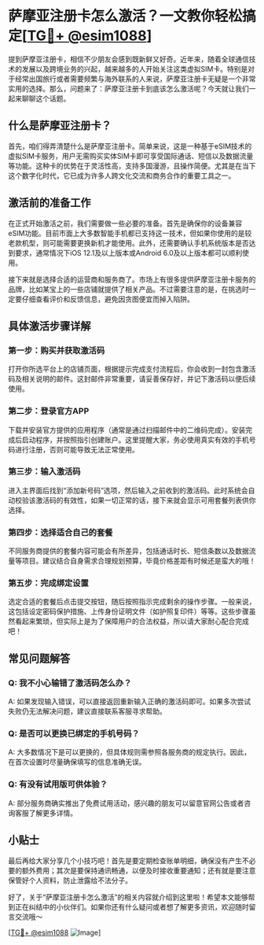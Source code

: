 # 萨摩亚注册卡怎么激活？一文教你轻松搞定[[TG💪+ @esim1088](https://t.me/s/esim1088)]

提到萨摩亚注册卡，相信不少朋友会感到既新鲜又好奇。近年来，随着全球通信技术的发展以及跨境业务的兴起，越来越多的人开始关注这类虚拟SIM卡。特别是对于经常出国旅行或者需要频繁与海外联系的人来说，萨摩亚注册卡无疑是一个非常实用的选择。那么，问题来了：萨摩亚注册卡到底该怎么激活呢？今天就让我们一起来聊聊这个话题。

## 什么是萨摩亚注册卡？

首先，咱们得弄清楚什么是萨摩亚注册卡。简单来说，这是一种基于eSIM技术的虚拟SIM卡服务，用户无需购买实体SIM卡即可享受国际通话、短信以及数据流量等功能。这种卡的优势在于灵活性高，支持多国漫游，且操作简便。尤其是在当下这个数字化时代，它已成为许多人跨文化交流和商务合作的重要工具之一。

## 激活前的准备工作

在正式开始激活之前，我们需要做一些必要的准备。首先是确保你的设备兼容eSIM功能。目前市面上大多数智能手机都已支持这一技术，但如果你使用的是较老款机型，则可能需要更换新机才能使用。此外，还需要确认手机系统版本是否达到要求，通常情况下iOS 12.1及以上版本或Android 6.0及以上版本都可以顺利使用。

接下来就是选择合适的运营商和服务商了。市场上有很多提供萨摩亚注册卡服务的品牌，比如某宝上的一些店铺就提供了相关产品。不过需要注意的是，在挑选时一定要仔细查看评价和反馈信息，避免因贪图便宜而掉入陷阱。

## 具体激活步骤详解

### 第一步：购买并获取激活码

打开你所选平台上的店铺页面，根据提示完成支付流程后，你会收到一封包含激活码及相关说明的邮件。这封邮件非常重要，请妥善保存好，并记下激活码以便后续使用。

### 第二步：登录官方APP

下载并安装官方提供的应用程序（通常是通过扫描邮件中的二维码完成）。安装完成后启动程序，并按照指引创建账户。这里提醒大家，务必使用真实有效的手机号码进行注册，否则可能导致无法正常使用。

### 第三步：输入激活码

进入主界面后找到“添加新号码”选项，然后输入之前收到的激活码。此时系统会自动校验该激活码的有效性，如果一切正常的话，接下来就会显示可用套餐列表供你选择。

### 第四步：选择适合自己的套餐

不同服务商提供的套餐内容可能会有所差异，包括通话时长、短信条数以及数据流量等项目。建议结合自身需求合理规划预算，毕竟价格差距有时候还是蛮大的哦！

### 第五步：完成绑定设置

选定合适的套餐后点击提交按钮，随后按照指示完成剩余的操作步骤。一般来说，这包括设定密码保护措施、上传身份证明文件（如护照复印件）等等。这些步骤虽然看起来繁琐，但实际上是为了保障用户的合法权益，所以请大家耐心配合完成吧！

## 常见问题解答

### Q: 我不小心输错了激活码怎么办？
A: 如果发现输入错误，可以直接返回重新输入正确的激活码即可。如果多次尝试失败仍无法解决问题，建议直接联系客服寻求帮助。

### Q: 是否可以更换已绑定的手机号码？
A: 大多数情况下是可以更换的，但具体规则需参照各服务商的规定执行。因此，在首次设置时尽量确保填写的信息准确无误。

### Q: 有没有试用版可供体验？
A: 部分服务商确实推出了免费试用活动，感兴趣的朋友可以留意官网公告或者咨询客服了解更多详情。

## 小贴士

最后再给大家分享几个小技巧吧！首先是要定期检查账单明细，确保没有产生不必要的额外费用；其次是要保持通讯畅通，以便及时接收重要通知；还有就是要注意保管好个人资料，防止泄露给不法分子。

好了，关于“萨摩亚注册卡怎么激活”的相关内容就介绍到这里啦！希望本文能够帮到正在纠结中的小伙伴们。如果你还有什么疑问或者想了解更多资讯，欢迎随时留言交流哦～

[[TG💪+ @esim1088](https://t.me/s/esim1088) ![Image](https://i.postimg.cc/4NQfJmqS/Snipaste-2025-05-13-00-14-12.png)]